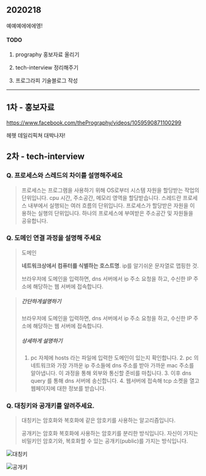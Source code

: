 ## 2020218

예예예에에에엥!

#### TODO

1. prography 홍보자료 올리기

2. tech-interview 정리해주기

3. 프로그라피 기술블로그 작성 

-----

## 1차 - 홍보자료

https://www.facebook.com/thePrography/videos/1059590871100299

헤헷 데일리픽쳐 대박나자!



## 2차 - tech-interview



### Q. 프로세스와 스레드의 차이를 설명해주세요

> 프로세스는 프로그램을 사용하기 위해 OS로부터 시스템 자원을 할당받는 작업의 단위입니다. cpu 시간, 주소공간, 메모리 영역을 할당받습니다. 스레드란 프로세스 내부에서 실행되는 여러 흐름의 단위입니다. 프로세스가 할당받은 자원을 이용하는 실행의 단위입니다. 하나의 프로세스에 부여받은 주소공간 및 자원들을 공유합니다.



### Q. 도메인 연결 과정을 설명해 주세요

> 도메인
>
> **네트워크상에서 컴퓨터를 식별하는 호스트명**. ip를 알기쉬운 문자열로 맵핑한 것. 
>
> 브라우저에 도메인을 입력하면, dns 서버에서 ip 주소 요청을 하고, 수신한 IP 주소에 해당하는 웹 서버에 접속합니다. 

> ##### 간단하게설명하기 
>
> 브라우저에 도메인을 입력하면, dns 서버에서 ip 주소 요청을 하고, 수신한 IP 주소에 해당하는 웹 서버에 접속합니다. 
>
> ##### 상세하게 설명하기
>
> 1. pc 자체에 hosts 라는 파일에 입력한 도메인이 있는지 확인합니다. 2. pc 의 네트워크와 가장 가까운 ip 주소들에 dns 주소를 받아 가까운 mac 주소를 알아냅니다. 이 과정을 통해 외부와 통신할 준비를 마칩니다. 3. 이후 dns query 를 통해 dns 서버에 송신합니다. 4. 웹서버에 접속해 tcp 소켓을 열고 웹페이지에 대한 정보를 받습니다.



### Q. 대칭키와 공개키를 알려주세요.

> 대칭키는 암호화와 복호화에 같은 암호키를 사용하는 알고리즘입니다.
>
> 공개키는 암호화 복호화에 사용하는 암호키를 분리한 방식입니다. 자신이 가지는 비밀키인 암호기와, 복호화할 수 있는 공개키(public)를 가지는 방식입니다.

![대칭키](https://t1.daumcdn.net/cfile/tistory/2168D83F587B369B26)



![공개키](https://t1.daumcdn.net/cfile/tistory/242B243B587B395323)

